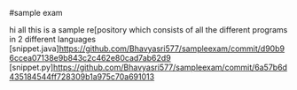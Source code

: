 #sample exam




hi all this is a sample re[pository which consists of all the different programs in 2 different languages
[snippet.java]https://github.com/Bhavyasri577/sampleexam/commit/d90b96ccea07138e9b843c2c462e80cad7ab62d9
[snippet.py]https://github.com/Bhavyasri577/sampleexam/commit/6a57b6d435184544ff728309b1a975c70a691013
